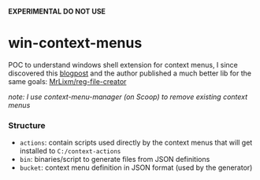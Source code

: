 **EXPERIMENTAL DO NOT USE**

# win-context-menus


POC to understand windows shell extension for context menus, I since discovered this [blogpost](https://mrlixm.github.io/blog/windows-explorer-context-menu/) and the author published a much better lib for the same goals: [MrLixm/reg-file-creator](https://github.com/MrLixm/Reg-file-creator)

*note: I use context-menu-manager (on Scoop) to remove existing context menus*

### Structure

- `actions`: contain scripts used directly by the context menus that will get installed to `C:/context-actions`
- `bin`: binaries/script to generate files from JSON definitions
- `bucket`: context menu definition in JSON format (used by the generator)
